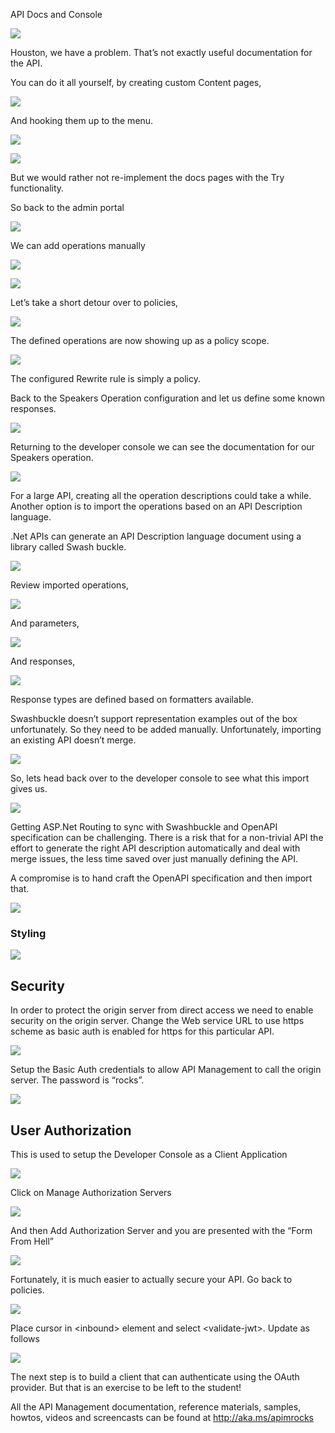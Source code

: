 API Docs and Console

![](media/image28.png)

Houston, we have a problem. That’s not exactly useful documentation for the API.

You can do it all yourself, by creating custom Content pages,

![](media/image29.png)

And hooking them up to the menu.

![](media/image30.png)

![](media/image31.png)

But we would rather not re-implement the docs pages with the Try functionality.

So back to the admin portal

![](media/image32.png)

We can add operations manually

![](media/image33.png)

![](media/image34.png)

Let’s take a short detour over to policies,

![](media/image35.png)

The defined operations are now showing up as a policy scope.

![](media/image36.png)

The configured Rewrite rule is simply a policy.

Back to the Speakers Operation configuration and let us define some known responses.

![](media/image37.png)

Returning to the developer console we can see the documentation for our Speakers operation.

![](media/image38.png)

For a large API, creating all the operation descriptions could take a while. Another option is to import the operations based on an API Description language.

.Net APIs can generate an API Description language document using a library called Swash buckle.

![](media/image39.png)

Review imported operations,

![](media/image40.png)

And parameters,

![](media/image41.png)

And responses,

![](media/image42.png)

Response types are defined based on formatters available.

Swashbuckle doesn’t support representation examples out of the box unfortunately. So they need to be added manually. Unfortunately, importing an existing API doesn’t merge.

![](media/image43.png)

So, lets head back over to the developer console to see what this import gives us.

![](media/image44.png)

Getting ASP.Net Routing to sync with Swashbuckle and OpenAPI specification can be challenging. There is a risk that for a non-trivial API the effort to generate the right API description automatically and deal with merge issues, the less time saved over just manually defining the API.

A compromise is to hand craft the OpenAPI specification and then import that.

![](media/image45.png)

### Styling

![](media/image46.png)

## Security

In order to protect the origin server from direct access we need to enable security on the origin server. Change the Web service URL to use https scheme as basic auth is enabled for https for this particular API.

![](media/image47.png)

Setup the Basic Auth credentials to allow API Management to call the origin server. The password is “rocks”.

![](media/image48.png)

## User Authorization

This is used to setup the Developer Console as a Client Application

![](media/image49.png)

Click on Manage Authorization Servers

![](media/image50.png)

And then Add Authorization Server and you are presented with the “Form From Hell”

![](media/image51.png)

Fortunately, it is much easier to actually secure your API. Go back to policies.

![](media/image52.png)

Place cursor in &lt;inbound&gt; element and select &lt;validate-jwt&gt;. Update as follows

![](media/image53.png)

The next step is to build a client that can authenticate using the OAuth provider. But that is an exercise to be left to the student!

All the API Management documentation, reference materials, samples, howtos, videos and screencasts can be found at <http://aka.ms/apimrocks>
